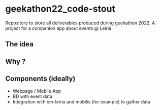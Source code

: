 # geekathon22_code-stout
Repository to store all deliverables produced during geekathon 2022.
A project for a companion app about events @ Leiria

## The idea

## Why ? 

## Components (ideally)
 - Webpage / Mobile App
 - BD with event data
 - Integration with cm-leiria and mobilis (for example) to gather data